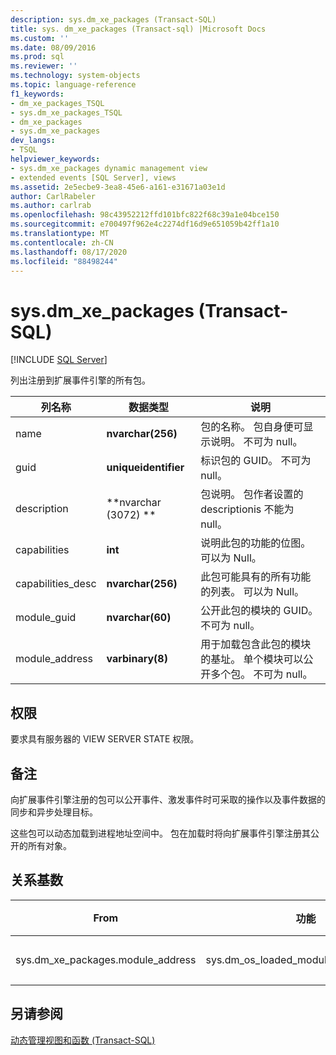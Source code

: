 ```yaml
---
description: sys.dm_xe_packages (Transact-SQL)
title: sys. dm_xe_packages (Transact-sql) |Microsoft Docs
ms.custom: ''
ms.date: 08/09/2016
ms.prod: sql
ms.reviewer: ''
ms.technology: system-objects
ms.topic: language-reference
f1_keywords:
- dm_xe_packages_TSQL
- sys.dm_xe_packages_TSQL
- dm_xe_packages
- sys.dm_xe_packages
dev_langs:
- TSQL
helpviewer_keywords:
- sys.dm_xe_packages dynamic management view
- extended events [SQL Server], views
ms.assetid: 2e5ecbe9-3ea8-45e6-a161-e31671a03e1d
author: CarlRabeler
ms.author: carlrab
ms.openlocfilehash: 98c43952212ffd101bfc822f68c39a1e04bce150
ms.sourcegitcommit: e700497f962e4c2274df16d9e651059b42ff1a10
ms.translationtype: MT
ms.contentlocale: zh-CN
ms.lasthandoff: 08/17/2020
ms.locfileid: "88498244"
---
```

# <a name="sysdm_xe_packages-transact-sql"></a>sys.dm_xe_packages (Transact-SQL)
[!INCLUDE [SQL Server](../../includes/applies-to-version/sqlserver.md)]

  列出注册到扩展事件引擎的所有包。  
  
 
|列名称|数据类型|说明|  
|-----------------|---------------|-----------------|  
|name|**nvarchar(256)**|包的名称。 包自身便可显示说明。 不可为 null。|  
|guid|**uniqueidentifier**|标识包的 GUID。 不可为 null。|  
|description|**nvarchar (3072) **|包说明。 包作者设置的 descriptionis 不能为 null。|  
|capabilities|**int**|说明此包的功能的位图。 可以为 Null。|  
|capabilities_desc|**nvarchar(256)**|此包可能具有的所有功能的列表。 可以为 Null。|  
|module_guid|**nvarchar(60)**|公开此包的模块的 GUID。 不可为 null。|  
|module_address|**varbinary(8)**|用于加载包含此包的模块的基址。 单个模块可以公开多个包。 不可为 null。|  
  
## <a name="permissions"></a>权限  
 要求具有服务器的 VIEW SERVER STATE 权限。  
  
## <a name="remarks"></a>备注  
 向扩展事件引擎注册的包可以公开事件、激发事件时可采取的操作以及事件数据的同步和异步处理目标。  
  
 这些包可以动态加载到进程地址空间中。 包在加载时将向扩展事件引擎注册其公开的所有对象。  
  
## <a name="relationship-cardinalities"></a>关系基数  
  
| From | 功能 | 关系 |
| ---- | -- | ------------ |  
|sys.dm_xe_packages.module_address|sys.dm_os_loaded_modules.base_address|多对一|  
  
## <a name="see-also"></a>另请参阅  
 [动态管理视图和函数 (Transact-SQL)](~/relational-databases/system-dynamic-management-views/system-dynamic-management-views.md)  
  
  

